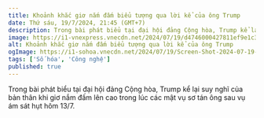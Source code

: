 ```yaml
---
title: Khoảnh khắc giơ nắm đấm biểu tượng qua lời kể của ông Trump
date: Thứ sáu, 19/7/2024, 21:45 (GMT+7)
description: Trong bài phát biểu tại đại hội đảng Cộng hòa, Trump kể lại suy nghĩ của bản thân khi giơ nắm đấm lên cao trong lúc các mật vụ sơ tán ông sau vụ ám sát hụt hôm 13/7.
image: https://i1-vnexpress.vnecdn.net/2024/07/19/d4746000427811ef9e1c3b4a473456-9710-3053-1721400253.jpg?w=220&h=132&q=100&dpr=1&fit=crop&s=bjUMoE6Et_9RgKJ5Xuu_ug
alt: Khoảnh khắc giơ nắm đấm biểu tượng qua lời kể của ông Trump
ogImage: https://i1-sohoa.vnecdn.net/2024/07/19/Screen-Shot-2024-07-19-at-14-5-5452-5017-1721378517.png?w=680&h=0&q=100&dpr=1&fit=crop&s=03YsAuV3z2ecjiCoP4Bcgg
tags: ['Số hóa', 'Công nghệ']
published: true
---
```


Trong bài phát biểu tại đại hội đảng Cộng hòa, Trump kể lại suy nghĩ của bản thân khi giơ nắm đấm lên cao trong lúc các mật vụ sơ tán ông sau vụ ám sát hụt hôm 13/7.

<br/>
